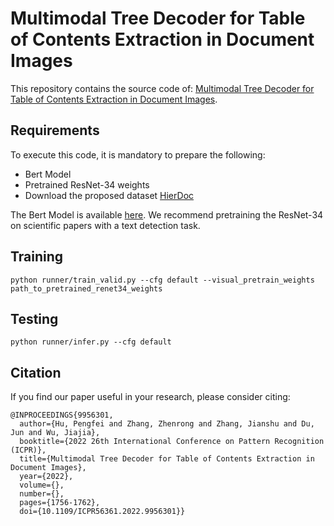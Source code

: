 # Multimodal Tree Decoder for Table of Contents Extraction in Document Images
This repository contains the source code of: [Multimodal Tree Decoder for Table of Contents Extraction in Document Images](https://ieeexplore.ieee.org/abstract/document/9956301/).

## Requirements
To execute this code, it is mandatory to prepare the following:
* Bert Model
* Pretrained ResNet-34 weights
* Download the proposed dataset [HierDoc](https://drive.google.com/file/d/10oFqigjt73GWc7UxPxJXDSjz1IkGTPe1/view?usp=sharing)

The Bert Model is available [here](https://github.com/huggingface/transformers). We recommend pretraining the ResNet-34 on scientific papers with a text detection task.

## Training
```shell
python runner/train_valid.py --cfg default --visual_pretrain_weights path_to_pretrained_renet34_weights
```

## Testing
```shell
python runner/infer.py --cfg default
```



## Citation

If you find our paper useful in your research, please consider citing:

```
@INPROCEEDINGS{9956301,
  author={Hu, Pengfei and Zhang, Zhenrong and Zhang, Jianshu and Du, Jun and Wu, Jiajia},
  booktitle={2022 26th International Conference on Pattern Recognition (ICPR)}, 
  title={Multimodal Tree Decoder for Table of Contents Extraction in Document Images}, 
  year={2022},
  volume={},
  number={},
  pages={1756-1762},
  doi={10.1109/ICPR56361.2022.9956301}}

```

